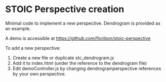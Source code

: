 STOIC Perspective creation
=================

Minimal code to implement a new perspective. Dendrogram is provided as an example.

A demo is accessible at https://github.com/floribon/stoic-perspective

To add a new perspective:

1. Create a new file or duplicate stc_dendrogram.js
2. Add it to index.html (under the reference to the dendrogram file) 
3. Edit demoController.js by changing dendrogramperspective references by your own perspective.
